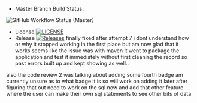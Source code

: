 * Master Branch Build Status.

![GitHub Workflow Status (Master)](https://img.shields.io/github/actions/workflow/status/ghost1100/SEMCourseWork/main.yml?branch=Master)
* License
   [![LICENSE](https://img.shields.io/github/license/ghost1100/SEMCourseWork.svg?style=flat-square)](https://github.com/ghost1100/SEMCourseWork/blob/Master/LICENSE)
* Release
   [![Releases](https://img.shields.io/github/release/ghost1100/SEMCourseWork/all.svg?style=flat-square)](https://github.com/ghost1100/SEMCourseWork/release)
finally fixed after attempt 7 i dont understand how or why it stopped working in the first place but am now glad that it works seems like the issue was with maven it went to package the application and test it immediately without first cleaning the record so past errors built up and kept showing as well..

also the code review 2 was talking about adding some fourth badge am currently unsure as to what badge it is so will work on adding it later after figuring that out need to work on the sql now and add that other feature where the user can make their own sql statements to see other bits of data
